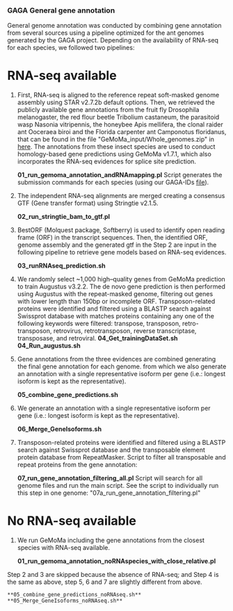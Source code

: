 ### GAGA General gene annotation

General genome annotation was conducted by combining gene annotation from several sources using a pipeline optimized for the ant genomes generated by the GAGA project. Depending on the availability of RNA-seq for each species, we followed two pipelines:

# RNA-seq available

1.  First, RNA-seq is aligned to the reference repeat soft-masked genome assembly using STAR v2.7.2b default options. Then, we retrieved the publicly available gene annotations from the fruit fly Drosophila melanogaster, the red flour beetle Tribolium castaneum, the parasitoid wasp Nasonia vitripennis, the honeybee Apis mellifera, the clonal raider ant Ooceraea biroi and the Florida carpenter ant Camponotus floridanus, that can be found in the file "GeMoMa_input/Whole_genomes.zip" in [here](https://sid.erda.dk/sharelink/EJZrYWKPrj). The annotations from these insect species are used to conduct homology-based gene predictions using GeMoMa v1.7.1, which also incorporates the RNA-seq evidences for splice site prediction.
	
	**01_run_gemoma_annotation_andRNAmapping.pl** Script generates the submission commands for each species (using our GAGA-IDs [file](GAGA-ID_all.txt)).


2. The independent RNA-seq alignments are merged creating a consensus GTF (Gene transfer format) using Stringtie v2.1.5.
	
	**02_run_stringtie_bam_to_gtf.pl**


3. BestORF (Molquest package, Softberry) is used to identify open reading frame (ORF) in the transcript sequences. Then, the identified ORF, genome assembly and the generated gtf in the Step 2 are input in the following pipeline to retrieve gene models based on RNA-seq evidences.

	**03_runRNAseq_prediction.sh**
  
4. We randomly select \~1,000 high–quality genes from GeMoMa prediction to train Augustus v3.2.2. The de novo gene prediction is then performed using Augustus with the repeat-masked genome, filtering out genes with lower length than 150bp or incomplete ORF.  Transposon-related proteins were identified and filtered using a BLASTP search against Swissprot database with matches proteins containing any one of the following keywords were filtered: transpose, transposon, retro-transposon, retrovirus, retrotransposon, reverse transcriptase, transposase, and retroviral.
	**04_Get_trainingDataSet.sh**
	**04_Run_augustus.sh**

5. Gene annotations from the three evidences are combined generating the final gene annotation for each genome. from which we also generate an annotation with a single representative isoform per gene (i.e.: longest isoform is kept as the representative). 

	**05_combine_gene_predictions.sh**

6. We generate an annotation with a single representative isoform per gene (i.e.: longest isoform is kept as the representative).

	**06_Merge_GeneIsoforms.sh**

7. Transposon-related proteins were identified and filtered using a BLASTP search against Swissprot database and the transposable element protein database from RepeatMasker. Script to filter all transposable and repeat proteins from the gene annotation:
	
	**07_run_gene_annotation_filtering_all.pl** Script will search for all genome files and run the main script. See the script to individually run this step in one genome: "07a_run_gene_annotation_filtering.pl" 


# No RNA-seq available

1. We run GeMoMa including the gene annotations from the closest species with RNA-seq available. 
	
	**01_run_gemoma_annotation_noRNAspecies_with_close_relative.pl**

Step 2 and 3 are skipped because the absence of RNA-seq; and Step 4 is the same as above, step 5, 6 and 7 are slightly different from above.
        
	**05_combine_gene_predictions_noRNAseq.sh**
	**05_Merge_GeneIsoforms_noRNAseq.sh**

